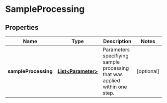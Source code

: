 
# SampleProcessing

## Properties
Name | Type | Description | Notes
------------ | ------------- | ------------- | -------------
**sampleProcessing** | [**List&lt;Parameter&gt;**](Parameter.md) | Parameters specifiying sample processing that was applied within one step. |  [optional]



